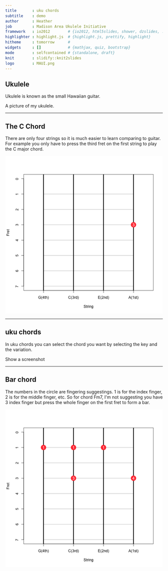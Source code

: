 ```yaml
---
title       : uku chords
subtitle    : demo
author      : Heather
job         : Madison Area Ukulele Initiative
framework   : io2012        # {io2012, html5slides, shower, dzslides, ...}
highlighter : highlight.js  # {highlight.js, prettify, highlight}
hitheme     : tomorrow      # 
widgets     : []            # {mathjax, quiz, bootstrap}
mode        : selfcontained # {standalone, draft}
knit        : slidify::knit2slides
logo        : MAUI.png
---
```


## Ukulele

Ukulele is known as the small Hawaiian guitar. 

A picture of my ukulele.

---

## The C Chord

There are only four strings so it is much easier to learn comparing to guitar. For example you only have to press the third fret on the first string to play the C major chord.

![plot of chunk unnamed-chunk-1](assets/fig/unnamed-chunk-1-1.png) 

---
## uku chords

In uku chords you can select the chord you want by selecting the key and the variation.  

Show a screenshot

---

## Bar chord
The numbers in the circle are fingering suggestings. 1 is for the index finger, 2 is for the middle finger, etc. So for chord Fm7, I'm not suggesting you have 3 index finger but press the whole finger on the first fret to form a bar. 

![plot of chunk unnamed-chunk-2](assets/fig/unnamed-chunk-2-1.png) 


